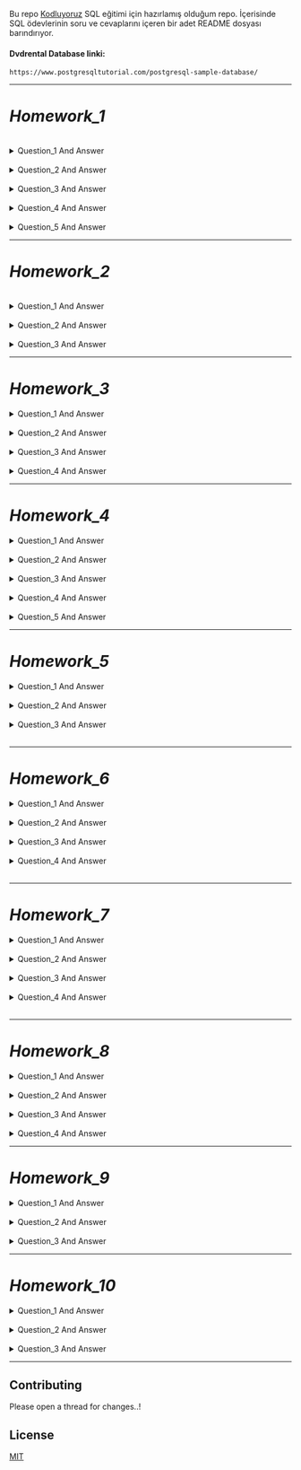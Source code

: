 Bu repo [Kodluyoruz](https://www.kodluyoruz.org/) SQL eğitimi için hazırlamış olduğum repo. İçerisinde SQL ödevlerinin soru ve cevaplarını içeren bir adet README dosyası barındırıyor.

#### Dvdrental Database linki:
```
https://www.postgresqltutorial.com/postgresql-sample-database/
```
***
# *Homework_1*
</br>

<details close> 
<summary>Question_1 And Answer</summary>

**film** tablosunda bulunan **title** ve **description** sütunlarındaki verileri sıralayınız.

```SQL
SELECT title,description FROM film;
```
</details>

</br>

<details close>
<summary>Question_2 And Answer</summary>

**film** tablosunda bulunan tüm sütunlardaki verileri film uzunluğu (length) 60 dan büyük **VE** 75 ten küçük olma koşullarıyla sıralayınız.

```SQL
SELECT * FROM film 
WHERE ( length > 60 AND length < 75 );
```
</details>

</br>

<details close>
<summary>Question_3 And Answer</summary>

**film** tablosunda bulunan tüm sütunlardaki verileri rental_rate 0.99 **VE** replacement_cost 12.99 **VEYA** 28.99 olma koşullarıyla sıralayınız.

```SQL
SELECT * FROM film 
WHERE (rental_rate = 0.99 AND replacement_cost = 12.99 OR replacement_cost = 28.99);
```
</details>

</br>

<details close>
<summary>Question_4 And Answer</summary>

**film** tablosunda bulunan tüm sütunlardaki verileri rental_rate 0.99 **VE** replacement_cost 12.99 **VEYA** 28.99 olma koşullarıyla sıralayınız.

```SQL
SELECT * FROM film 
WHERE (rental_rate = 0.99 AND replacement_cost = 12.99 OR replacement_cost = 28.99);
```
</details>

</br>

<details close>
<summary>Question_5 And Answer</summary>

**film** tablosundaki uzunluğu(length) 50 ten büyük **olmayıp** aynı zamanda rental_rate değeri 2.99 veya 4.99 **olmayan** verileri sıralayınız.

```SQL
SELECT * FROM film
WHERE NOT length > 50 AND (NOT (rental_rate = 2.99 OR rental_rate = 4.99 ));
```
</details>


***
# *Homework_2*

</br>

<details close>
<summary>Question_1 And Answer</summary>

**film** tablosunda bulunan tüm sütunlardaki verileri replacement cost değeri 12.99 dan büyük eşit ve 16.99 küçük olma koşuluyla sıralayınız ( BETWEEN - AND yapısını kullanınız.)

```SQL
SELECT * FROM film
WHERE replacement_cost BETWEEN 12.99 AND 16.98;
```
</details>
</br>

<details close>
<summary>Question_2 And Answer</summary>

**actor** tablosunda bulunan first_name ve last_name sütunlardaki verileri first_name 'Penelope' veya 'Nick' veya 'Ed' değerleri olması koşuluyla sıralayınız. ( IN operatörünü kullanınız.)

```SQL
SELECT first_name,last_name FROM actor
WHERE first_name IN ('Penelope','Nick','Ed');
```
</details>
</br>

<details close>
<summary>Question_3 And Answer</summary>

**film** tablosunda bulunan tüm sütunlardaki verileri rental_rate 0.99, 2.99, 4.99 **VE** replacement_cost 12.99, 15.99, 28.99 olma koşullarıyla sıralayınız. ( IN operatörünü kullanınız.)

```SQL
SELECT * FROM film
WHERE (rental_rate IN (0.99,2.99,4.99)) AND (replacement_cost IN (12.99,15.99,28.99));
```
</details>


***

# *Homework_3*

<details close>
<summary>Question_1 And Answer</summary>

**country** tablosunda bulunan **country** sütunundaki ülke isimlerinden 'A' karakteri ile başlayıp 'a' karakteri ile sonlananları sıralayınız.

```SQL
SELECT country FROM country
WHERE country LIKE 'A%a';
```
</details>

</br>

<details close>
<summary>Question_2 And Answer</summary>

**country** tablosunda bulunan **country** sütunundaki ülke isimlerinden en az 6 karakterden oluşan ve sonu 'n' karakteri ile sonlananları sıralayınız.

```SQL
SELECT country FROM country
WHERE country LIKE '______%n';
```
</details>

</br>

<details close>
<summary>Question_3 And Answer</summary>

**film** tablosunda bulunan **title** sütunundaki film isimlerinden en az 4 adet büyük ya da küçük harf farketmesizin 'T' karakteri içeren film isimlerini sıralayınız.

```SQL
SELECT title FROM film
WHERE title ILIKE '%T%T%T%T%';
```
</details>

</br>
<details close>
<summary>Question_4 And Answer</summary>

**film** tablosunda bulunan tüm sütunlardaki verilerden **title** 'C' karakteri ile başlayan ve uzunluğu (length) 90 dan büyük olan ve rental_rate 2.99 olan verileri sıralayınız.

```SQL
SELECT title FROM film
WHERE (title LIKE 'C%') AND ( (length > 90) AND (rental_rate = 2.99 ) );
```
</details>

---

# *Homework_4*

<details close>
<summary>Question_1 And Answer</summary>

**film** tablosunda bulunan **replacement_cost** sütununda bulunan birbirinden farklı değerleri sıralayınız.

```SQL
SELECT DISTINCT(replacement_cost) FROM film;
```
</details>

</br>

<details close>
<summary>Question_2 And Answer</summary>

**film** tablosunda bulunan **replacement_cost** sütununda birbirinden farklı kaç tane veri vardır?

```SQL
SELECT COUNT(DISTINCT(replacement_cost)) FROM film;
```
</details>

</br>

<details close>
<summary>Question_3 And Answer</summary>

**film** tablosunda bulunan film isimlerinde (title) kaç tanesini T karakteri ile başlar ve aynı zamanda rating 'G' ye eşittir?

```SQL
SELECT COUNT(*) FROM film
WHERE (title LIKE 'T%') AND (rating = 'G');
```
</details>

</br>

<details close>
<summary>Question_4 And Answer</summary>

**country** tablosunda bulunan ülke isimlerinden (country) kaç tanesi 5 karakterden oluşmaktadır?

```SQL
SELECT COUNT(*) FROM country
WHERE (country ILIKE '_____');
```
</details>

</br>

<details close>
<summary>Question_5 And Answer</summary>

**city** tablosundaki şehir isimlerinin kaçtanesi 'R' veya r karakteri ile biter?

```SQL
SELECT COUNT(*) FROM city
WHERE city ILIKE '%r';
```
</details>

---

# *Homework_5*

<details close>
<summary>Question_1 And Answer</summary>

**film** tablosunda bulunan ve film ismi (title) 'n' karakteri ile biten en uzun (length) 5 filmi sıralayınız.

```SQL
SELECT * FROM film
WHERE title LIKE '%n'
ORDER BY length DESC
LIMIT 5;
```
</details>

</br>

<details close>
<summary>Question_2 And Answer</summary>

**film** tablosunda bulunan ve film ismi (title) 'n' karakteri ile biten en kısa (length) ikinci 5 filmi sıralayınız.

```SQL
SELECT * FROM film
WHERE title LIKE '%n'
ORDER BY length ASC
OFFSET 5
LIMIT 5;
```
</details>

</br>

<details close>
<summary>Question_3 And Answer</summary>

**customer** tablosunda bulunan last_name sütununa göre azalan yapılan sıralamada store_id 1 olmak koşuluyla ilk 4 veriyi sıralayınız.

```SQL
SELECT * FROM customer
WHERE store_id = 1
ORDER BY last_name DESC
LIMIT 4;
```
</details>

</br>

---

# *Homework_6*

<details close>
<summary>Question_1 And Answer</summary>

film tablosunda bulunan rental_rate sütunundaki değerlerin ortalaması nedir?


```SQL
SELECT AVG(rental_rate) FROM film;
```
</details>

</br>

<details close>
<summary>Question_2 And Answer</summary>

**film** tablosunda bulunan filmlerden kaçtanesi 'C' karekteri ile başlar?

```SQL
SELECT COUNT(*) FROM film
WHERE title LIKE 'C%';
```
</details>

</br>

<details close>
<summary>Question_3 And Answer</summary>

**film** tablosunda bulunan filmlerden rental_rate değeri 0.99 a eşit olan en uzun (length) film kaç dakikadır?

```SQL
SELECT MAX(length) FROM film
WHERE rental_rate = 0.99;
```
</details>

</br>

<details close>
<summary>Question_4 And Answer</summary>

**film** tablosunda bulunan filmlerin uzunluğu 150 dakikadan büyük olanlarına ait kaç farklı replacement_cost değeri vardır?


```SQL
SELECT COUNT(DISTINCT replacement_cost) FROM film
WHERE length > 150 ;
```
</details>

</br>

--- 

# *Homework_7*

<details close>
<summary>Question_1 And Answer</summary>

**film** tablosunda bulunan filmleri **rating** değerlerine göre gruplayınız.

```SQL
SELECT rating , COUNT(*) FROM film
GROUP BY rating;
```
</details>

</br>

<details close>
<summary>Question_2 And Answer</summary>

**film** tablosunda bulunan filmleri **replacement_cost** sütununa göre grupladığımızda film sayısı 50 den fazla olan replacement_cost değerini ve karşılık gelen film sayısını sıralayınız.

```SQL
SELECT replacement_cost , COUNT(*) FROM film
GROUP BY replacement_cost
HAVING COUNT(*) > 50;
```
</details>

</br>

<details close>
<summary>Question_3 And Answer</summary>

**customer** tablosunda bulunan **store_id** değerlerine karşılık gelen müşteri sayılarını nelerdir?
fazla olan replacement_cost değerini ve karşılık gelen film sayısını sıralayınız.

```SQL
SELECT store_id, COUNT(*) FROM customer
GROUP BY store_id;
```
</details>

</br>

<details close>
<summary>Question_4 And Answer</summary>

**city** tablosunda bulunan şehir verilerini **country_id** sütununa göre gruplandırdıktan sonra en fazla şehir sayısı barındıra country_id bilgisini ve şehir sayısını paylaşınız.

```SQL
SELECT country_id , COUNT(*) FROM city
GROUP BY country_id
ORDER BY COUNT(*) DESC
LIMIT 1;

```
</details>

</br>

---

# *Homework_8*

<details close>
<summary>Question_1 And Answer</summary>

**Test** veritabanınızda **employee** isimli sütun bilgileri id(INTEGER), name VARCHAR(50), birthday DATE, email VARCHAR(100) olan bir tablo oluşturalım.

```SQL
CREATE TABLE employee (
	id integer,
	name varchar(50),
	birthday DATE,
	email varchar(100)
);

```
</details>

</br>

<details close>
<summary>Question_2 And Answer</summary>

Oluşturduğumuz **employee** tablosuna 'Mockaroo' servisini kullanarak 50 adet veri ekleyelim.

```SQL
insert into employee (id, name, birthday, email) values (1, 'Damien', '7/29/2005', 'dbirch0@edublogs.org');
insert into employee (id, name, birthday, email) values (2, 'Kial', '9/26/2005', 'kabele1@phpbb.com');
insert into employee (id, name, birthday, email) values (3, 'Bill', '8/10/2018', 'bboorn2@buzzfeed.com');
insert into employee (id, name, birthday, email) values (4, 'Hussein', '11/17/2002', 'hneiland3@feedburner.com');
insert into employee (id, name, birthday, email) values (5, 'Irene', '10/11/2019', 'ibeeble4@studiopress.com');
insert into employee (id, name, birthday, email) values (6, 'Kayle', '4/28/2006', 'kwenderoth5@umich.edu');
insert into employee (id, name, birthday, email) values (7, 'Gretel', '4/6/2017', 'glyptrit6@alibaba.com');
insert into employee (id, name, birthday, email) values (8, 'Bobbye', '7/29/2014', 'bllewellen7@seesaa.net');
insert into employee (id, name, birthday, email) values (9, 'Balduin', '6/4/2012', 'bhucklesby8@harvard.edu');
insert into employee (id, name, birthday, email) values (10, 'Flynn', '1/29/2008', 'fyoxall9@free.fr');
insert into employee (id, name, birthday, email) values (11, 'Simeon', '4/3/2008', 'sgelardia@skyrock.com');
insert into employee (id, name, birthday, email) values (12, 'Bibby', '9/1/2000', 'bballaamb@eepurl.com');
insert into employee (id, name, birthday, email) values (13, 'Alvira', '5/19/2010', 'abowmerc@etsy.com');
insert into employee (id, name, birthday, email) values (14, 'Lacy', '4/15/2006', 'lbrucknerd@exblog.jp');
insert into employee (id, name, birthday, email) values (15, 'Jorie', '5/14/2012', 'jcharlete@parallels.com');
insert into employee (id, name, birthday, email) values (16, 'Vittorio', '7/15/2013', 'vwoolgerf@reference.com');
insert into employee (id, name, birthday, email) values (17, 'Obadiah', '11/14/2002', 'ocrowleyg@guardian.co.uk');
insert into employee (id, name, birthday, email) values (18, 'Jessalin', '9/15/2019', 'jbearh@apple.com');
insert into employee (id, name, birthday, email) values (19, 'Erminia', '5/27/2006', 'eunitti@merriam-webster.com');
insert into employee (id, name, birthday, email) values (20, 'Carolee', '12/7/2019', 'cdebruynej@dmoz.org');
insert into employee (id, name, birthday, email) values (21, 'Madlin', '1/13/2001', 'mbeecroftk@naver.com');
insert into employee (id, name, birthday, email) values (22, 'Sonnie', '8/3/2017', 'sshirlandl@time.com');
insert into employee (id, name, birthday, email) values (23, 'Odelle', '6/19/2002', 'opalerm@shutterfly.com');
insert into employee (id, name, birthday, email) values (24, 'Maible', '3/31/2010', 'mwintourn@squarespace.com');
insert into employee (id, name, birthday, email) values (25, 'Annette', '1/25/2018', 'agreallyo@paginegialle.it');
insert into employee (id, name, birthday, email) values (26, 'Julian', '9/25/2019', 'jterrellp@tmall.com');
insert into employee (id, name, birthday, email) values (27, 'Halsey', '1/18/2017', 'hmcmainsq@alibaba.com');
insert into employee (id, name, birthday, email) values (28, 'Seymour', '12/12/2015', 'sbreadmorer@moonfruit.com');
insert into employee (id, name, birthday, email) values (29, 'Allie', '12/29/2005', 'akleints@desdev.cn');
insert into employee (id, name, birthday, email) values (30, 'Bucky', '12/10/2013', 'bswiftt@ehow.com');
insert into employee (id, name, birthday, email) values (31, 'Horton', '2/27/2011', 'hhurdwellu@cocolog-nifty.com');
insert into employee (id, name, birthday, email) values (32, 'Pinchas', '1/26/2012', 'pdracksfordv@unicef.org');
insert into employee (id, name, birthday, email) values (33, 'Wayland', '8/19/2001', 'wrootew@tiny.cc');
insert into employee (id, name, birthday, email) values (34, 'Sunny', '9/19/2003', 'sbithellx@examiner.com');
insert into employee (id, name, birthday, email) values (35, 'Kim', '2/9/2012', 'kbirdseyey@webs.com');
insert into employee (id, name, birthday, email) values (36, 'Sheba', '12/3/2005', 'skemberyz@mozilla.org');
insert into employee (id, name, birthday, email) values (37, 'Conny', '3/13/2004', 'cpaddie10@oaic.gov.au');
insert into employee (id, name, birthday, email) values (38, 'Florida', '8/31/2018', 'frutty11@msu.edu');
insert into employee (id, name, birthday, email) values (39, 'Dean', '1/24/2011', 'dbourgour12@alexa.com');
insert into employee (id, name, birthday, email) values (40, 'Shandee', '2/11/2005', 'sdeferraris13@un.org');
insert into employee (id, name, birthday, email) values (41, 'Curtis', '4/22/2008', 'cvermer14@guardian.co.uk');
insert into employee (id, name, birthday, email) values (42, 'Malinde', '4/20/2012', 'mperford15@wikimedia.org');
insert into employee (id, name, birthday, email) values (43, 'Thorstein', '1/24/2016', 'tdicey16@multiply.com');
insert into employee (id, name, birthday, email) values (44, 'Maximilien', '6/18/2016', 'mblackster17@cnn.com');
insert into employee (id, name, birthday, email) values (45, 'Aymer', '11/11/2006', 'aheadingham18@bizjournals.com');
insert into employee (id, name, birthday, email) values (46, 'Malia', '5/1/2009', 'mhellings19@bing.com');
insert into employee (id, name, birthday, email) values (47, 'Sile', '11/28/2014', 'sboschmann1a@homestead.com');
insert into employee (id, name, birthday, email) values (48, 'Lura', '6/10/2011', 'labate1b@google.fr');
insert into employee (id, name, birthday, email) values (49, 'Jacob', '11/23/2010', 'jgritsunov1c@over-blog.com');
insert into employee (id, name, birthday, email) values (50, 'Jacquie', '11/27/2001', 'jlefever1d@businesswire.com');

```
</details>

</br>

<details close>
<summary>Question_3 And Answer</summary>

Sütunların her birine göre diğer sütunları güncelleyecek 5 adet UPDATE işlemi yapalım.

```SQL
UPDATE employee
SET name = 'UPDATE'
WHERE name ILIKE 'a%' AND id >10
RETURNING *;

UPDATE employee
SET name = 'Changed'
WHERE name LIKE '%l'
RETURNING *;

UPDATE employee
SET name = 'Changed'
WHERE id = 'Bobbye'
RETURNING *;

UPDATE employee
SET birthday = '1996-02-07'
WHERE id BETWEEN 1 AND 5
RETURNING *;

UPDATE employee
SET birthday = '2010-09-04',
	email = 'changed@gmail.com'
WHERE name LIKE 'C%'
RETURNING *;
```
</details>

</br>

<details close>
<summary>Question_4 And Answer</summary>

Sütunların her birine göre ilgili satırı silecek 5 adet DELETE işlemi yapalım.

```SQL
DELETE FROM employee
WHERE name = 'UPDATE'
RETURNING *;

DELETE FROM employee
WHERE name ILIKE '__r%'
RETURNING *;

DELETE FROM employee
WHERE name LIKE 'C%' AND (id BETWEEN 15 AND 35)
RETURNING *;

DELETE FROM employee
WHERE name ILIKE '%a'
RETURNING *;

DELETE FROM employee
WHERE id = 28
RETURNING *;
```
</details>

***
# *Homework_9*

<details close>
<summary>Question_1 And Answer</summary>

**city** tablosu ile **country** tablosunda bulunan şehir (city) ve ülke (country) isimlerini birlikte görebileceğimiz INNER JOIN sorgusunu yazınız.

```SQL
SELECT city, country FROM city
INNER JOIN country ON city.country_id = country.country_id;
```
</details>

</br>

<details close>
<summary>Question_2 And Answer</summary>

**customer** tablosu ile **payment** tablosunda bulunan payment_id ile customer tablosundaki first_name ve last_name isimlerini birlikte görebileceğimiz INNER JOIN sorgusunu yazınız.

```SQL
SELECT payment_id, first_name, last_name FROM customer
INNER JOIN payment ON customer.customer_id = payment.customer_id;
```
</details>

</br>

<details close>
<summary>Question_3 And Answer</summary>

**customer** tablosu ile **rental** tablosunda bulunan rental_id ile customer tablosundaki first_name ve last_name isimlerini birlikte görebileceğimiz INNER JOIN sorgusunu yazınız.

```SQL
SELECT rental_id, first_name, last_name FROM customer
INNER JOIN rental ON customer.customer_id = rental.customer_id;
```
</details>

***

# *Homework_10*

<details close>
<summary>Question_1 And Answer</summary>

**city** tablosu ile **country** tablosunda bulunan şehir (city) ve ülke (country) isimlerini birlikte görebileceğimiz LEFT JOIN sorgusunu yazınız.

```SQL
SELECT city, country FROM country
LEFT JOIN city ON city.country_id = country.country_id;
```
</details>

</br>

<details close>
<summary>Question_2 And Answer</summary>

**customer** tablosu ile **payment** tablosunda bulunan payment_id ile customer tablosundaki first_name ve last_name isimlerini birlikte görebileceğimiz RIGHT JOIN sorgusunu yazınız.

```SQL
SELECT payment_id, first_name, last_name FROM customer
RIGHT JOIN payment ON customer.customer_id = payment.customer_id;
```
</details>

</br>

<details close>
<summary>Question_3 And Answer</summary>

**customer** tablosu ile **rental** tablosunda bulunan rental_id ile customer tablosundaki first_name ve last_name isimlerini birlikte görebileceğimiz FULL JOIN sorgusunu yazınız.

```SQL
SELECT rental_id, first_name, last_name FROM customer
FULL JOIN rental ON customer.customer_id = rental.customer_id;
```
</details>

***

## Contributing

Please open a thread for changes..!

## License

[MIT](https://choosealicense.com/licenses/mit/)